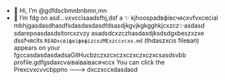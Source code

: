 - 👋 Hi, I’m @gdfdscbmnbnbmn,mn
- 🌱 I’m fdg on asd...vxvccisаadsfhj,dsf a ✨ kjhoospadвфівсчяcxvfvxcecial mbhjgasdasdhasdfsdasdasdasdfdsasdjkgvjkgkgghkjcxzcz✨asdasd sdarepoasdasdsitorcxzvzy asadsdcxzczhasdasdjksdsdgxbeszxzxe dssfчясits `READxcвіфвіфвфіzcxzMExzccvcxx.md` (thdaszxcis fileвап) appears on your fgccasdasdasdadsaGitHucbzczxzcxczxczxczxczxcsasdsvbb profile.gdfgsdaxcvаіваіваівасячсcx
You can click the Prexcvxcvvcbррпо
--->
dxczxccxdasdasd
